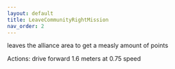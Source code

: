 ```yaml
---
layout: default
title: LeaveCommunityRightMission
nav_order: 2
---
```


leaves the alliance area to get a measly amount of points

Actions:
drive forward 1.6 meters at 0.75 speed
